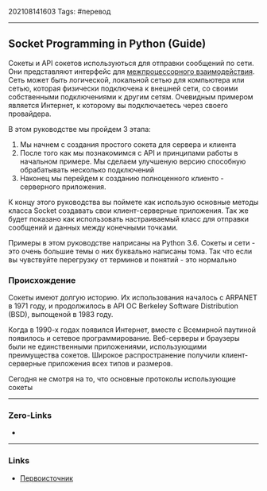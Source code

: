 202108141603
Tags: #перевод
___
## Socket Programming in Python (Guide)
Сокеты и API сокетов используються для отправки сообщений по сети. Они представляют интерфейс для [межпроцессорного взаимодействия](https://en.wikipedia.org/wiki/Inter-process_communication). Сеть может быть логической, локальной сетью для компьютера или сетью, которая физически подключена к внешней сети, со своими собственными подключениями к другим сетям. Очевидным примером является Интернет, к которому вы подключаетесь через своего провайдера.

В этом руководстве  мы пройдем 3 этапа:
1. Мы начнем с создания простого сокета для сервера и клиента
2. После того как мы познакомимся с API и принципами работы в начальном примере. Мы сделаем улучшеную версию способную обрабатывать несколько подключений
3. Наконец мы перейдем к созданию полноценного клиенто - серверного приложения.

К концу этого руководства вы поймете как использую основные методы класса Socket создавать свои клиент-серверные приложения. Так же будет показано как использовать настраиваемый класс для отправки сообщений и данных между конечными точками.

Примеры в этом руководстве наприсаны на Python 3.6. Сокеты и сети - это очень большие темы о них буквально написаны тома. Так что если вы чувствуйте перегрузку от терминов и понятий - это нормально
### Происхождение
Сокеты имеют долгую историю. Их использования началось с ARPANET в 1971 году, и продолжилось в API ОС Berkeley Software Distribution (BSD), выпощеной в 1983 году.

Когда в 1990-х годах появился Интернет, вместе с Всемирной паутиной появилось и сетевое программирование. Веб-серверы и браузеры были не единственными приложениями, использующими преимущества сокетов. Широкое распространение получили клиент-серверные приложения всех типов и размеров.

Сегодня не смотря на то, что основные протоколы использующие сокеты
___
### Zero-Links
- 

___
### Links
- [Первоисточник](https://realpython.com/python-sockets/#reader-comments)
